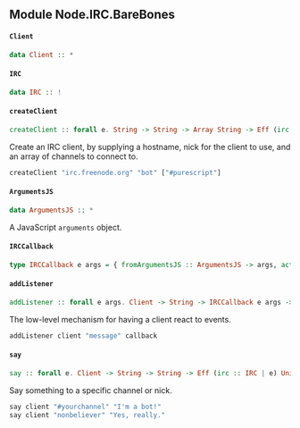 ## Module Node.IRC.BareBones

#### `Client`

``` purescript
data Client :: *
```

#### `IRC`

``` purescript
data IRC :: !
```

#### `createClient`

``` purescript
createClient :: forall e. String -> String -> Array String -> Eff (irc :: IRC | e) Client
```

Create an IRC client, by supplying a hostname, nick for the client to use,
and an array of channels to connect to.
```purescript
createClient "irc.freenode.org" "bot" ["#purescript"]
```

#### `ArgumentsJS`

``` purescript
data ArgumentsJS :: *
```

A JavaScript `arguments` object.

#### `IRCCallback`

``` purescript
type IRCCallback e args = { fromArgumentsJS :: ArgumentsJS -> args, action :: args -> Eff (irc :: IRC | e) Unit }
```



#### `addListener`

``` purescript
addListener :: forall e args. Client -> String -> IRCCallback e args -> Eff (irc :: IRC | e) Unit
```

The low-level mechanism for having a client react to events.
```purescript
addListener client "message" callback
```

#### `say`

``` purescript
say :: forall e. Client -> String -> String -> Eff (irc :: IRC | e) Unit
```

Say something to a specific channel or nick.
```purescript
say client "#yourchannel" "I'm a bot!"
say client "nonbeliever" "Yes, really."
```


